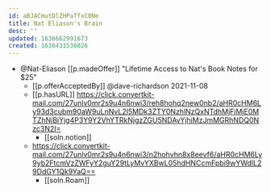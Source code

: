 ```yaml
---
id: aBJACmutDlZHPaTfxC0Ne
title: Nat Eliason's Brain
desc: ''
updated: 1636662991673
created: 1636431536026
---
```


- @Nat-Eliason [[p.madeOffer]] "Lifetime Access to Nat's Book Notes for $25"
  - [[p.offerAcceptedBy]] @dave-richardson 2021-11-08
  - [[p.hasURL]] https://click.convertkit-mail.com/27unlv0mr2s9u4n6nwi3/reh8hohq2new0nb2/aHR0cHM6Ly93d3cubm90aW9uLnNvL2I5MDk3ZTY0NzhlNzQxNTdhMjFiMjE0MTZhNjBiYjg4P3Y9Y2VhYTRkNjgzZGU5NDAyYjhiMzJmMGRhNDQ0Nzc3N2I=
    - [[soln.notion]]
  - https://click.convertkit-mail.com/27unlv0mr2s9u4n6nwi3/n2hohvhn8x8eevf6/aHR0cHM6Ly9yb2FtcmVzZWFyY2guY29tLyMvYXBwL05hdHNCcmFpbi9wYWdlL29DdGY1Qk9YaQ==
    - [[soln.Roam]]
